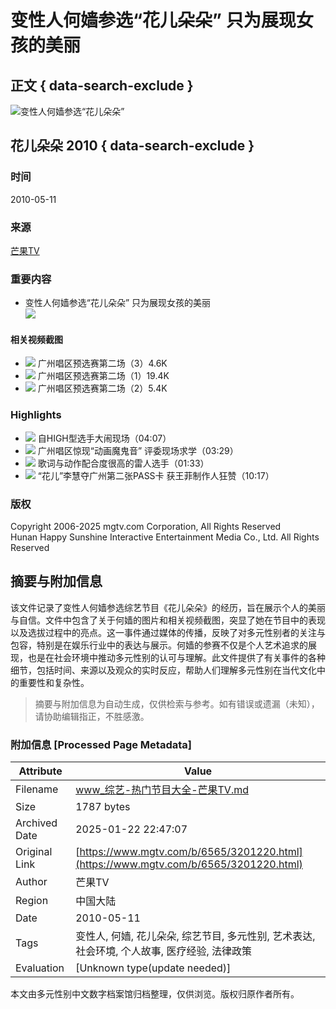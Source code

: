 # 变性人何嫱参选“花儿朵朵” 只为展现女孩的美丽

## 正文 { data-search-exclude }


![变性人何嫱参选“花儿朵朵”](https://static.hitv.com/w-pc/img/a49d610.png)

## 花儿朵朵 2010 { data-search-exclude }

### 时间
2010-05-11

### 来源
[芒果TV](https://w.mgtv.com)

### 重要内容

- 变性人何嫱参选“花儿朵朵” 只为展现女孩的美丽  
  ![](https://1ottimg.hitv.com/preview/jinying/prev/00duanpiantupiancunchu/hedd100512bx.jpg_220x125.jpg)

#### 相关视频截图
- ![](https://2ottimg.hitv.com/preview/jinying/prev/huaerduoduo/hedd05144.jpg_220x125.jpg) 广州唱区预选赛第二场（3）4.6K
- ![](https://3ottimg.hitv.com/preview/jinying/prev/huaerduoduo/hedd05122.jpg_220x125.jpg) 广州唱区预选赛第二场（1）19.4K
- ![](https://3ottimg.hitv.com/preview/jinying/prev/huaerduoduo/hedd05133.jpg_220x125.jpg) 广州唱区预选赛第二场（2）5.4K

### Highlights
- ![](https://0ottimg.hitv.com/preview/jinying/prev/00duanpiantupiancunchu/hedd100512hijh.jpg_220x125.jpg) 自HIGH型选手大闹现场（04:07）
- ![](https://0ottimg.hitv.com/preview/jinying/prev/00duanpiantupiancunchu/hedd100512mgy.jpg_220x125.jpg) 广州唱区惊现“动画魔鬼音” 评委现场求学（03:29）
- ![](https://0ottimg.hitv.com/preview/jinying/prev/00duanpiantupiancunchu/hedd100512gcydz.jpg_220x125.jpg) 歌词与动作配合度很高的雷人选手（01:33）
- ![](https://2ottimg.hitv.com/preview/jinying/prev/00duanpiantupiancunchu/hedd100512gzsq.jpg_220x125.jpg) “花儿”李慧夺广州第二张PASS卡 获王菲制作人狂赞（10:17）

### 版权
Copyright 2006-2025 mgtv.com Corporation, All Rights Reserved  
Hunan Happy Sunshine Interactive Entertainment Media Co., Ltd. All Rights Reserved
<!-- tcd_original_link https://www.mgtv.com/b/6565/3201220.html -->


## 摘要与附加信息

<!-- tcd_abstract -->
该文件记录了变性人何嫱参选综艺节目《花儿朵朵》的经历，旨在展示个人的美丽与自信。文件中包含了关于何嫱的图片和相关视频截图，突显了她在节目中的表现以及选拔过程中的亮点。这一事件通过媒体的传播，反映了对多元性别者的关注与包容，特别是在娱乐行业中的表达与展示。何嫱的参赛不仅是个人艺术追求的展现，也是在社会环境中推动多元性别的认可与理解。此文件提供了有关事件的各种细节，包括时间、来源以及观众的实时反应，帮助人们理解多元性别在当代文化中的重要性和复杂性。
<!-- tcd_abstract_end -->

> 摘要与附加信息为自动生成，仅供检索与参考。如有错误或遗漏（未知），请协助编辑指正，不胜感激。

### 附加信息 [Processed Page Metadata]

| Attribute       | Value                                  |
|-----------------|----------------------------------------|
| Filename        | www_综艺-热门节目大全-芒果TV.md                             |
| Size            | 1787 bytes                           |
| Archived Date   | 2025-01-22 22:47:07                             |
| Original Link   | [https://www.mgtv.com/b/6565/3201220.html](https://www.mgtv.com/b/6565/3201220.html)                       |
| Author          | 芒果TV                               |
| Region          | 中国大陆                               |
| Date            | 2010-05-11                                 |
| Tags            | 变性人, 何嫱, 花儿朵朵, 综艺节目, 多元性别, 艺术表达, 社会环境, 个人故事, 医疗经验, 法律政策                                 |
| Evaluation            | [Unknown type(update needed)]                                 |
<!-- tcd_table_end -->

本文由多元性别中文数字档案馆归档整理，仅供浏览。版权归原作者所有。
